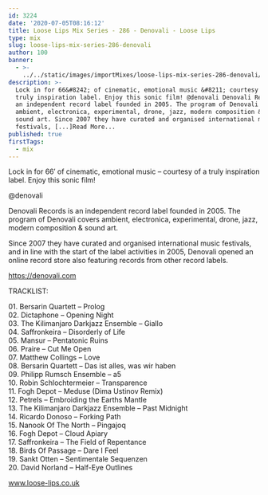 ```yaml
---
id: 3224
date: '2020-07-05T08:16:12'
title: Loose Lips Mix Series - 286 - Denovali - Loose Lips
type: mix
slug: loose-lips-mix-series-286-denovali
author: 100
banner:
  - >-
    ../../static/images/importMixes/loose-lips-mix-series-286-denovali/image3224.jpeg
description: >-
  Lock in for 66&#8242; of cinematic, emotional music &#8211; courtesy of a
  truly inspiration label. Enjoy this sonic film! @denovali Denovali Records is
  an independent record label founded in 2005. The program of Denovali covers
  ambient, electronica, experimental, drone, jazz, modern composition &#038;
  sound art. Since 2007 they have curated and organised international music
  festivals, [...]Read More...
published: true
firstTags:
  - mix
---
```

Lock in for 66′ of cinematic, emotional music – courtesy of a truly inspiration label. Enjoy this sonic film!

@denovali

Denovali Records is an independent record label founded in 2005. The program of Denovali covers ambient, electronica, experimental, drone, jazz, modern composition & sound art.

Since 2007 they have curated and organised international music festivals, and in line with the start of the label activities in 2005, Denovali opened an online record store also featuring records from other record labels.

https://denovali.com

TRACKLIST:

01\. Bersarin Quartett – Prolog  
02\. Dictaphone – Opening Night  
03\. The Kilimanjaro Darkjazz Ensemble – Giallo  
04\. Saffronkeira – Disorderly of Life  
05\. Mansur – Pentatonic Ruins  
06\. Praire – Cut Me Open  
07\. Matthew Collings – Love  
08\. Bersarin Quartett – Das ist alles, was wir haben  
09\. Philipp Rumsch Ensemble – a5  
10\. Robin Schlochtermeier – Transparence  
11\. Fogh Depot – Meduse (Dima Ustinov Remix)  
12\. Petrels – Embroiding the Earths Mantle  
13\. The Kilimanjaro Darkjazz Ensemble – Past Midnight  
14\. Ricardo Donoso – Forking Path  
15\. Nanook Of The North – Pingajoq  
16\. Fogh Depot – Cloud Apiary  
17\. Saffronkeira – The Field of Repentance  
18\. Birds Of Passage – Dare I Feel  
19\. Sankt Otten – Sentimentale Sequenzen  
20\. David Norland – Half-Eye Outlines

www.loose-lips.co.uk